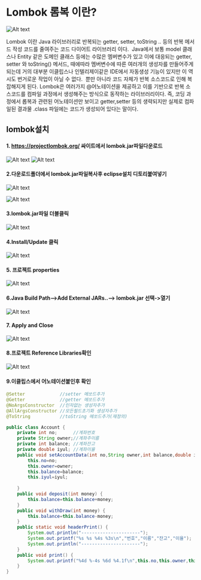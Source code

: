  # Lombok 롬복 이란? 
 
 ![Alt text](image-41.png)
 
 Lombok 이란 Java 라이브러리로 반복되는 getter, setter, toString .. 등의 반복 메서드 작성 코드를 줄여주는 코드 다이어트 라이브러리 이다.  Java에서 보통 model 클래스나 Entity 같은 도메인 클래스 등에는 수많은 멤버변수가 있고 이에 대응되는 getter, setter 와 toString() 메서드, 때에따라 멤버변수에 따른 여러개의 생성자를 만들어주게 되는데 
거의 대부분 이클립스나 인텔리제이같은 IDE에서 자동생성 기능이 있지만 이 역시도 번거로운 작업이 아닐 수 없다.  뿐만 아니라 코드 자체가 반복 소스코드로 인해 복잡해지게 된다. Lombok은 여러가지 @어노테이션을 제공하고 이를 기반으로 반복 소스코드를 컴파일 과정에서 생성해주는 방식으로 동작하는 라이브러리이다. 즉, 코딩 과정에서 롭복과 관련된 어노테이션만 보이고 getter,setter 등의 생략되지만 실제로 컴파일된 결과물 .class 파일에는 코드가 생성되어 있다는 말이다. 

 
 
 ## lombok설치
  

      
####  1. https://projectlombok.org/ 싸이트에서 lombok.jar파일다운로드


![Alt text](image-42.png)
![Alt text](image-43.png)

#### 2.다운로드폴더에서 lombok.jar파일복사후 eclipse설치 디토리붙여넣기

![Alt text](image-44.png)

![Alt text](image-45.png)

#### 3.lombok.jar파일 더블클릭
![Alt text](image-46.png)


#### 4.Install/Update 클릭
![Alt text](image-47.png)


#### 5. 프로젝트 properties

![Alt text](image-61.png)

#### 6.Java Build Path-->Add External JARs..--> lombok.jar 선택->열기
![Alt text](image-65.png)

#### 7. Apply and Close

![Alt text](image-63.png)

#### 8.프로젝트 Reference Libraries확인
![Alt text](image-64.png)


#### 9.이클립스에서 어노테이션붙인후 확인


```java
@Setter 			//setter 메쏘드추가
@Getter 			//getter 메쏘드추가
@NoArgsConstructor	//인자없는 생성자추가
@AllArgsConstructor //모든필드초기화 생성자추가
@ToString           //toString 메쏘드추가(재정의)

public class Account {
	private int no;      //계좌번호
	private String owner;//계좌주이름
	private int balance; //계좌잔고
	private double iyul; //계좌이율
	public void setAccountData(int no,String owner,int balance,double iyul) {
		this.no=no;
		this.owner=owner;
		this.balance=balance;
		this.iyul=iyul;
				
	}
	public void deposit(int money) {
		this.balance=this.balance+money;
	}
	public void withDraw(int money) {
		this.balance=this.balance-money;
	}
	public static void headerPrint() {
		System.out.println("----------------------");
		System.out.printf("%s %s %4s %3s\n","번호","이름","잔고","이율");
		System.out.println("----------------------");
	}
	public void print() {
		System.out.printf("%4d %-4s %6d %4.1f\n",this.no,this.owner,this.balance,this.iyul);
	}
}
```




